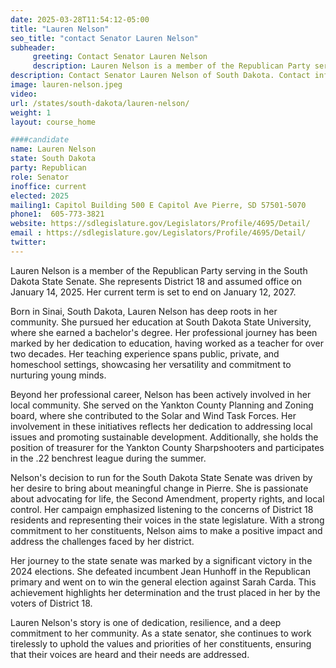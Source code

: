 ```yaml
---
date: 2025-03-28T11:54:12-05:00
title: "Lauren Nelson"
seo_title: "contact Senator Lauren Nelson"
subheader:
     greeting: Contact Senator Lauren Nelson
     description: Lauren Nelson is a member of the Republican Party serving in the South Dakota State Senate. She represents District 18 and assumed office on January 14, 2025. Her current term is set to end on January 12, 2027.
description: Contact Senator Lauren Nelson of South Dakota. Contact information for Lauren Nelson includes email address, phone number, and mailing address.
image: lauren-nelson.jpeg
video:
url: /states/south-dakota/lauren-nelson/
weight: 1
layout: course_home

####candidate
name: Lauren Nelson
state: South Dakota
party: Republican
role: Senator
inoffice: current
elected: 2025
mailing1: Capitol Building 500 E Capitol Ave Pierre, SD 57501-5070
phone1:  605-773-3821
website: https://sdlegislature.gov/Legislators/Profile/4695/Detail/
email : https://sdlegislature.gov/Legislators/Profile/4695/Detail/
twitter: 
---
```

Lauren Nelson is a member of the Republican Party serving in the South Dakota State Senate. She represents District 18 and assumed office on January 14, 2025. Her current term is set to end on January 12, 2027.

Born in Sinai, South Dakota, Lauren Nelson has deep roots in her community. She pursued her education at South Dakota State University, where she earned a bachelor's degree. Her professional journey has been marked by her dedication to education, having worked as a teacher for over two decades. Her teaching experience spans public, private, and homeschool settings, showcasing her versatility and commitment to nurturing young minds.

Beyond her professional career, Nelson has been actively involved in her local community. She served on the Yankton County Planning and Zoning board, where she contributed to the Solar and Wind Task Forces. Her involvement in these initiatives reflects her dedication to addressing local issues and promoting sustainable development. Additionally, she holds the position of treasurer for the Yankton County Sharpshooters and participates in the .22 benchrest league during the summer.

Nelson's decision to run for the South Dakota State Senate was driven by her desire to bring about meaningful change in Pierre. She is passionate about advocating for life, the Second Amendment, property rights, and local control. Her campaign emphasized listening to the concerns of District 18 residents and representing their voices in the state legislature. With a strong commitment to her constituents, Nelson aims to make a positive impact and address the challenges faced by her district.

Her journey to the state senate was marked by a significant victory in the 2024 elections. She defeated incumbent Jean Hunhoff in the Republican primary and went on to win the general election against Sarah Carda. This achievement highlights her determination and the trust placed in her by the voters of District 18.

Lauren Nelson's story is one of dedication, resilience, and a deep commitment to her community. As a state senator, she continues to work tirelessly to uphold the values and priorities of her constituents, ensuring that their voices are heard and their needs are addressed.
